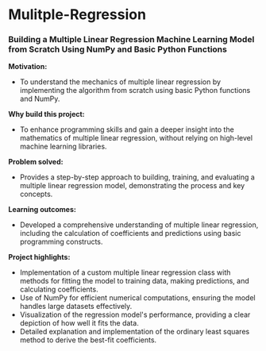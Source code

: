 # Mulitple-Regression

### Building a Multiple Linear Regression Machine Learning Model from Scratch Using NumPy and Basic Python Functions

**Motivation:**
- To understand the mechanics of multiple linear regression by implementing the algorithm from scratch using basic Python functions and NumPy.

**Why build this project:**
- To enhance programming skills and gain a deeper insight into the mathematics of multiple linear regression, without relying on high-level machine learning libraries.

**Problem solved:**
- Provides a step-by-step approach to building, training, and evaluating a multiple linear regression model, demonstrating the process and key concepts.

**Learning outcomes:**
- Developed a comprehensive understanding of multiple linear regression, including the calculation of coefficients and predictions using basic programming constructs.

**Project highlights:**
- Implementation of a custom multiple linear regression class with methods for fitting the model to training data, making predictions, and calculating coefficients.
- Use of NumPy for efficient numerical computations, ensuring the model handles large datasets effectively.
- Visualization of the regression model's performance, providing a clear depiction of how well it fits the data.
- Detailed explanation and implementation of the ordinary least squares method to derive the best-fit coefficients.
